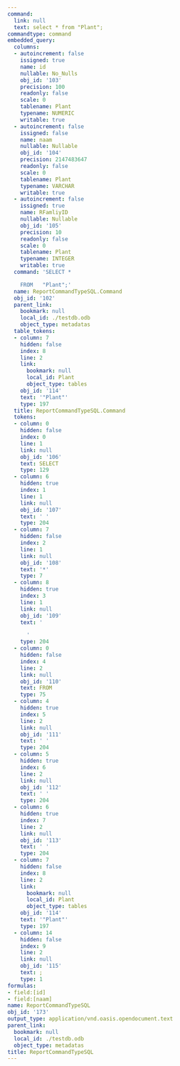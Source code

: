 ```yaml
---
command:
  link: null
  text: select * from "Plant";
commandtype: command
embedded_query:
  columns:
  - autoincrement: false
    issigned: true
    name: id
    nullable: No_Nulls
    obj_id: '103'
    precision: 100
    readonly: false
    scale: 0
    tablename: Plant
    typename: NUMERIC
    writable: true
  - autoincrement: false
    issigned: false
    name: naam
    nullable: Nullable
    obj_id: '104'
    precision: 2147483647
    readonly: false
    scale: 0
    tablename: Plant
    typename: VARCHAR
    writable: true
  - autoincrement: false
    issigned: true
    name: RFamliyID
    nullable: Nullable
    obj_id: '105'
    precision: 10
    readonly: false
    scale: 0
    tablename: Plant
    typename: INTEGER
    writable: true
  command: 'SELECT *

    FROM   "Plant";'
  name: ReportCommandTypeSQL.Command
  obj_id: '102'
  parent_link:
    bookmark: null
    local_id: ./testdb.odb
    object_type: metadatas
  table_tokens:
  - column: 7
    hidden: false
    index: 8
    line: 2
    link:
      bookmark: null
      local_id: Plant
      object_type: tables
    obj_id: '114'
    text: '"Plant"'
    type: 197
  title: ReportCommandTypeSQL.Command
  tokens:
  - column: 0
    hidden: false
    index: 0
    line: 1
    link: null
    obj_id: '106'
    text: SELECT
    type: 129
  - column: 6
    hidden: true
    index: 1
    line: 1
    link: null
    obj_id: '107'
    text: ' '
    type: 204
  - column: 7
    hidden: false
    index: 2
    line: 1
    link: null
    obj_id: '108'
    text: '*'
    type: 7
  - column: 8
    hidden: true
    index: 3
    line: 1
    link: null
    obj_id: '109'
    text: '

      '
    type: 204
  - column: 0
    hidden: false
    index: 4
    line: 2
    link: null
    obj_id: '110'
    text: FROM
    type: 75
  - column: 4
    hidden: true
    index: 5
    line: 2
    link: null
    obj_id: '111'
    text: ' '
    type: 204
  - column: 5
    hidden: true
    index: 6
    line: 2
    link: null
    obj_id: '112'
    text: ' '
    type: 204
  - column: 6
    hidden: true
    index: 7
    line: 2
    link: null
    obj_id: '113'
    text: ' '
    type: 204
  - column: 7
    hidden: false
    index: 8
    line: 2
    link:
      bookmark: null
      local_id: Plant
      object_type: tables
    obj_id: '114'
    text: '"Plant"'
    type: 197
  - column: 14
    hidden: false
    index: 9
    line: 2
    link: null
    obj_id: '115'
    text: ;
    type: 1
formulas:
- field:[id]
- field:[naam]
name: ReportCommandTypeSQL
obj_id: '173'
output_type: application/vnd.oasis.opendocument.text
parent_link:
  bookmark: null
  local_id: ./testdb.odb
  object_type: metadatas
title: ReportCommandTypeSQL
---
```

